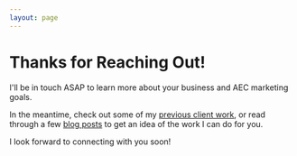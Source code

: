 ```yaml
---
layout: page
---
```


<!-- Thank You Page -->
# Thanks for Reaching Out!

I'll be in touch ASAP to learn more about your business and AEC marketing goals.

In the meantime, check out some of my [previous client work](/projects), or read through a few [blog posts](/blog) to get an idea of the work I can do for you.

I look forward to connecting with you soon!
